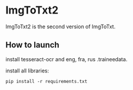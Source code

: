 # ImgToTxt2
ImgToTxt2 is the second version of ImgToTxt.
## How to launch
install tesseract-ocr and eng, fra, rus .traineedata.

install all libraries:
```
pip install -r requirements.txt
```
